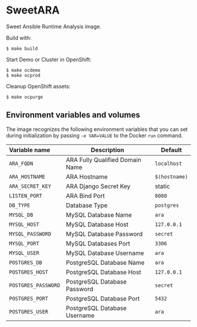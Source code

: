 # SweetARA

Sweet Ansible Runtime Analysis image.

Build with:
```
$ make build
```

Start Demo or Cluster in OpenShift:

```
$ make ocdemo
$ make ocprod
```

Cleanup OpenShift assets:

```
$ make ocpurge
```

Environment variables and volumes
----------------------------------

The image recognizes the following environment variables that you can set during
initialization by passing `-e VAR=VALUE` to the Docker `run` command.

|    Variable name      |    Description                  | Default       |
| :-------------------- | ------------------------------- | ------------- |
|  `ARA_FQDN`           | ARA Fully Qualified Domain Name | `localhost`   |
|  `ARA_HOSTNAME`       | ARA Hostname                    | `$(hostname)` |
|  `ARA_SECRET_KEY`     | ARA Django Secret Key           | static        |
|  `LISTEN_PORT`        | ARA Bind Port                   | `8080`        |
|  `DB_TYPE`            | Database Type                   | `postgres`    |
|  `MYSQL_DB`           | MySQL Database Name             | `ara`         |
|  `MYSQL_HOST`         | MySQL Database Host             | `127.0.0.1`   |
|  `MYSQL_PASSWORD`     | MySQL Database Password         | `secret`      |
|  `MYSQL_PORT`         | MySQL Databases Port            | `3306`        |
|  `MYSQL_USER`         | MySQL Database Username         | `ara`         |
|  `POSTGRES_DB`        | PostgreSQL Database Name        | `ara`         |
|  `POSTGRES_HOST`      | PostgreSQL Database Host        | `127.0.0.1`   |
|  `POSTGRES_PASSWORD`  | PostgreSQL Database Password    | `secret`      |
|  `POSTGRES_PORT`      | PostgreSQL Database Port        | `5432`        |
|  `POSTGRES_USER`      | PostgreSQL Database Username    | `ara`         |
